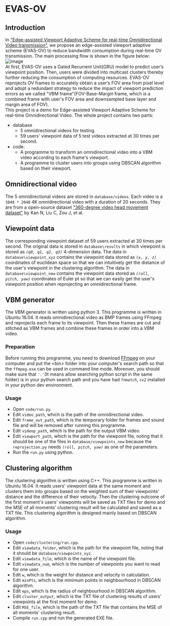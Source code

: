 # EVAS-OV
## Introduction
In ["Edge-assisted Viewport Adaptive Scheme for real-time Omnidirectional Video transmission"](https://arxiv.org/abs/2003.09580), we propose an edge-assisted viewport adaptive scheme (EVAS-OV) to reduce bandwidth consumption during real-time OV transmission. The main processing flow is shown in the figure below:<br>
![image](https://github.com/kotorimaster/EVAS-OV/blob/master/introduction.png)<br>
At first, EVAS-OV uses a Gated Recurrent Unit(GRU) model to predict user’s viewpoint position. Then, users were divided into multicast clusters thereby further reducing the consumption of computing resources. EVAS-OV reprojects OV frames to accurately obtain a user’s FOV area from pixel level and adopt a redundant strategy to reduce the impact of viewport prediction errors as we called "VBM frame"(FOV-Base-Margin frame, which is a combined frame with user's FOV area and downsampled base layer and margin area of FOV).<br>
This project is a demo for Edge-assisted Viewport Adaptive Scheme for real-time Omnidirectional Video. The whole project contains two parts:
+ database
  + 5 omnidirectional videos for testing.
  + 59 users' viewpoint data of 5 test videos extracted at 30 times per second.
+ code:
  + A programme to transform an omnidirectional video into a VBM video according to each frame's viewport.
  + A programme to cluster users into groups using DBSCAN algorithm based on their viewport.

## Omnidirectional video
The 5 omnidirectional videos are stored in `database/videos`. Each video is a `3840 * 2048` 4K omnidirectional video with a duration of 20 seconds. They are from a open-source dataset ["360-degree video head movement dataset"](https://dl.acm.org/doi/abs/10.1145/3083187.3083215) by Kan N, Liu C, Zou J, et al.
## Viewpoint data
The corresponding viewpoint dataset of 59 users extracted at 30 times per second. The original data is stored in `database\results` in which viewpoint is stored as *`(q0, q1, q2, q3)`* 4-dimension data. The data in `database\viewpoint_xyz` contains the viewpoint data stored as *`(x, y, z)`* coordinates of euclidean space so that we can intuitively get the distance of the user's viewpoint in the clustering algorithm. The data in `database\viewpoint_new` contains the viewpoint data stored as *`(roll, pitch, yaw)`* coordinates of Euler pt so that we can easily get the user's viewpoint position when reprojecting an omnidirectional frame.

## VBM generator
The VBM generator is written using python 3. This programme is written in Ubuntu 16.04. It reads omnidirectional video as BMP frames using FFmpeg and reprojects each frame to its viewpoint. Then these frames are cut and stitched as VBM frames and combine these frames in order into a VBM video.
### Preparation
Before running this programme, you need to download [FFmpeg](http://ffmpeg.org/download.html) on your computer and put the \<bin> folder into your computer's search path so that the `ffmpeg.exe` can be used in command line mode. Moreover, you should make sure that `'.'`(It means allow searching python script in the same folder) is in your python search path and you have had `fnmatch`, `cv2` installed in your python dev environment.
### Usage
+ Open `code/run.py`.
+ Edit `video_path`, which is the path of the omnidirectional video.
+ Edit `frame_out_path`, which is the temporary folder for frames and sound file and will be removed after running this programme.
+ Edit `videop_path`, which is the path for the output VBM video.
+ Edit `viewport_path`, which is the path for the viewpoint file, noting that it should be one of the files in `database/viewpoints_new` because the `reprojection.py` needs *`(roll, pitch, yaw)`* as one of the parameters.
+ Run the `run.py` using python.

## Clustering algorithm
The clustering algorithm is written using C++. This programme is written in Ubuntu 16.04. It reads users' viewpoint data at the same moment and clusters them into groups based on the weighted sum of their viewpoints' distance and the difference of their velocity. Then the clustering outcome of the first moment's users' viewpoints will be saved as TXT files for demo and the MSE of all moments' clustering result will be calculated and saved as a TXT file. This clustering algorithm is designed mainly based on DBSCAN algorithm.
### Usage
+ Open `code/clustering/run.cpp`.
+ Edit `viewdata_folder`, which is the path for the viewpoint file, noting that it should be `database/viewpoints_xyz`.
+ Edit `viewdata_file`, which is the name of the viewpoint file.
+ Edit `viewdata_num`, which is the number of viewpoints you want to read for one user.
+ Edit `w`, which is the weight for distance and velocity in calculation.
+ Edit `minPts`, which is the minimum points in neighbourhood in DBSCAN algorithm.
+ Edit `eps`, which is the radius of neighbourhood in DBSCAN algorithm.
+ Edit `cluster_output`, which is the TXT file of clustering results of users' viewpoints at the first moment for demo.
+ Edit `MSE_file`, which is the path of the TXT file that contains the MSE of all moments' clustering result.
+ Compile `run.cpp` and run the generated EXE file.

